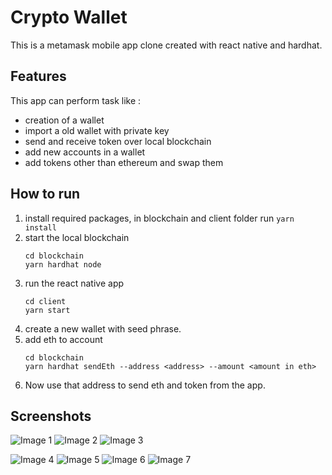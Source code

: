 # Crypto Wallet
This is a metamask mobile app clone created with react native and hardhat.

## Features
This app can perform task like : 
- creation of a wallet
- import a old wallet with private key
- send and receive token over local blockchain
- add new accounts in a wallet
- add tokens other than ethereum and swap them

## How to run
1. install required packages, in blockchain and client folder run `yarn install`
2. start the local blockchain
    ```
    cd blockchain
    yarn hardhat node
    ```
3. run the react native app
    ```
    cd client
    yarn start
    ```
4. create a new wallet with seed phrase.
5. add eth to account
    ```
    cd blockchain
    yarn hardhat sendEth --address <address> --amount <amount in eth>
    ```
6. Now use that address to send eth and token from the app.

## Screenshots
![Image 1](screenshots/ss0.jpg) ![Image 2](screenshots/ss1.jpg) ![Image 3](screenshots/ss2.jpg)

![Image 4](screenshots/ss3.jpg) ![Image 5](screenshots/ss4.jpg) ![Image 6](screenshots/ss5.jpg) ![Image 7](screenshots/ss6.jpg) 
